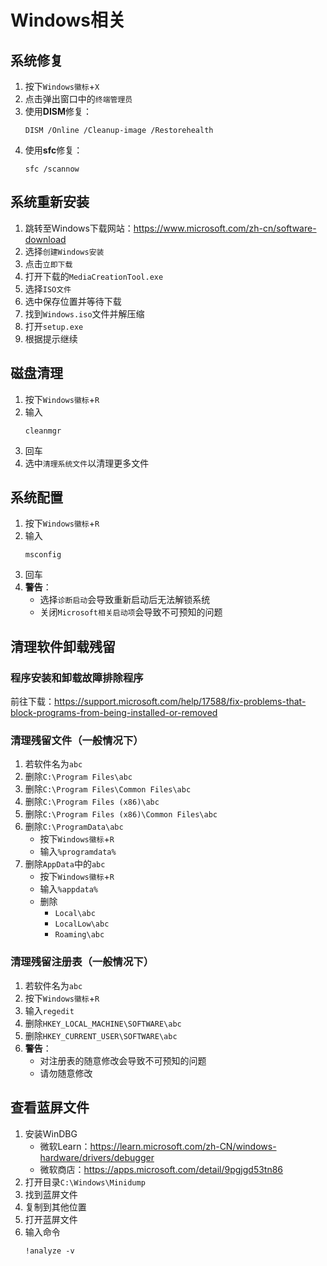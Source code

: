 # Windows相关

## 系统修复

1. 按下```Windows徽标```+```X```
2. 点击弹出窗口中的```终端管理员```
3. 使用**DISM**修复：
   ```shell
   DISM /Online /Cleanup-image /Restorehealth
   ```
4. 使用**sfc**修复：
   ```shell
   sfc /scannow
   ```

## 系统重新安装

1. 跳转至Windows下载网站：<https://www.microsoft.com/zh-cn/software-download>
2. 选择```创建Windows安装```
3. 点击```立即下载```
4. 打开下载的```MediaCreationTool.exe```
5. 选择```ISO文件```
6. 选中保存位置并等待下载
7. 找到```Windows.iso```文件并解压缩
8. 打开```setup.exe```
9. 根据提示继续

## 磁盘清理

1. 按下```Windows徽标```+```R```
2. 输入
    ```shell
    cleanmgr
    ```
3. 回车
4. 选中```清理系统文件```以清理更多文件

## 系统配置

1. 按下```Windows徽标```+```R```
2. 输入
    ```shell
	msconfig
	```
3. 回车
4. **警告**：
	- 选择```诊断启动```会导致重新启动后无法解锁系统
	- 关闭```Microsoft相关启动项```会导致不可预知的问题

## 清理软件卸载残留

### 程序安装和卸载故障排除程序

前往下载：<https://support.microsoft.com/help/17588/fix-problems-that-block-programs-from-being-installed-or-removed>

### 清理残留文件（一般情况下）

1. 若软件名为```abc```
2. 删除```C:\Program Files\abc```
3. 删除```C:\Program Files\Common Files\abc```
4. 删除```C:\Program Files (x86)\abc```
5. 删除```C:\Program Files (x86)\Common Files\abc```
6. 删除```C:\ProgramData\abc```
	- 按下```Windows徽标```+```R```
	- 输入```%programdata%```
7. 删除```AppData```中的```abc```
	- 按下```Windows徽标```+```R```
	- 输入```%appdata%```
	- 删除
		- ```Local\abc```
		- ```LocalLow\abc```
		- ```Roaming\abc```

### 清理残留注册表（一般情况下）

1. 若软件名为```abc```
2. 按下```Windows徽标```+```R```
3. 输入```regedit```
4. 删除```HKEY_LOCAL_MACHINE\SOFTWARE\abc```
5. 删除```HKEY_CURRENT_USER\SOFTWARE\abc```
6. **警告**：
	- 对注册表的随意修改会导致不可预知的问题
	- 请勿随意修改

## 查看蓝屏文件

1. 安装WinDBG
	- 微软Learn：<https://learn.microsoft.com/zh-CN/windows-hardware/drivers/debugger>
	- 微软商店：<https://apps.microsoft.com/detail/9pgjgd53tn86>
2. 打开目录```C:\Windows\Minidump```
3. 找到蓝屏文件
4. 复制到其他位置
5. 打开蓝屏文件
6. 输入命令
    ```
    !analyze -v
    ```